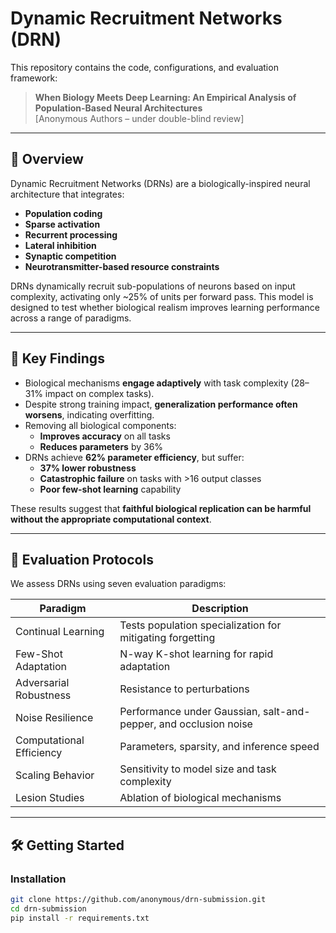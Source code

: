 # Dynamic Recruitment Networks (DRN)

This repository contains the code, configurations, and evaluation framework:

> **When Biology Meets Deep Learning: An Empirical Analysis of Population-Based Neural Architectures**  
> [Anonymous Authors – under double-blind review]

---

## 🧠 Overview

Dynamic Recruitment Networks (DRNs) are a biologically-inspired neural architecture that integrates:
- **Population coding**
- **Sparse activation**
- **Recurrent processing**
- **Lateral inhibition**
- **Synaptic competition**
- **Neurotransmitter-based resource constraints**

DRNs dynamically recruit sub-populations of neurons based on input complexity, activating only ~25% of units per forward pass. This model is designed to test whether biological realism improves learning performance across a range of paradigms.

---

## 📌 Key Findings

- Biological mechanisms **engage adaptively** with task complexity (28–31% impact on complex tasks).
- Despite strong training impact, **generalization performance often worsens**, indicating overfitting.
- Removing all biological components:
  - **Improves accuracy** on all tasks  
  - **Reduces parameters** by 36%
- DRNs achieve **62% parameter efficiency**, but suffer:
  - **37% lower robustness**
  - **Catastrophic failure** on tasks with >16 output classes
  - **Poor few-shot learning** capability

These results suggest that **faithful biological replication can be harmful without the appropriate computational context**.

---

## 🧪 Evaluation Protocols

We assess DRNs using seven evaluation paradigms:

| Paradigm | Description |
|----------|-------------|
| Continual Learning | Tests population specialization for mitigating forgetting |
| Few-Shot Adaptation | N-way K-shot learning for rapid adaptation |
| Adversarial Robustness | Resistance to perturbations |
| Noise Resilience | Performance under Gaussian, salt-and-pepper, and occlusion noise |
| Computational Efficiency | Parameters, sparsity, and inference speed |
| Scaling Behavior | Sensitivity to model size and task complexity |
| Lesion Studies | Ablation of biological mechanisms |

---

## 🛠️ Getting Started

### Installation

```bash
git clone https://github.com/anonymous/drn-submission.git
cd drn-submission
pip install -r requirements.txt
